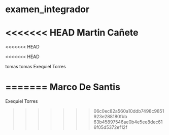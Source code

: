 # examen_integrador
<<<<<<< HEAD
Martin Cañete
=======

<<<<<<< HEAD

<<<<<<< HEAD







tomas tomas
Exequiel Torres


=======
Marco De Santis
=======
Exequiel Torres

>>>>>>> 06c0ec82a560a10ddb7498c9851923e288180fbb
>>>>>>> 63b45897546ae0b4e5ee8dec616f05d5372ef12f
